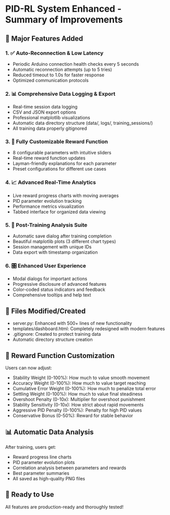 # PID-RL System Enhanced - Summary of Improvements

## 🚀 Major Features Added

### 1. ✅ Auto-Reconnection & Low Latency
- Periodic Arduino connection health checks every 5 seconds
- Automatic reconnection attempts (up to 5 tries)
- Reduced timeout to 1.0s for faster response
- Optimized communication protocols

### 2. 📊 Comprehensive Data Logging & Export
- Real-time session data logging
- CSV and JSON export options
- Professional matplotlib visualizations
- Automatic data directory structure (data/, logs/, training_sessions/)
- All training data properly gitignored

### 3. 🎯 Fully Customizable Reward Function
- 8 configurable parameters with intuitive sliders
- Real-time reward function updates
- Layman-friendly explanations for each parameter
- Preset configurations for different use cases

### 4. 📈 Advanced Real-Time Analytics
- Live reward progress charts with moving averages  
- PID parameter evolution tracking
- Performance metrics visualization
- Tabbed interface for organized data viewing

### 5. 💾 Post-Training Analysis Suite
- Automatic save dialog after training completion
- Beautiful matplotlib plots (3 different chart types)
- Session management with unique IDs
- Data export with timestamp organization

### 6. 🎛️ Enhanced User Experience
- Modal dialogs for important actions
- Progressive disclosure of advanced features
- Color-coded status indicators and feedback
- Comprehensive tooltips and help text

## 🔧 Files Modified/Created
- server.py: Enhanced with 500+ lines of new functionality
- templates/dashboard.html: Completely redesigned with modern features
- .gitignore: Created to protect training data
- Automatic directory structure creation

## 🎨 Reward Function Customization
Users can now adjust:
- Stability Weight (0-100%): How much to value smooth movement
- Accuracy Weight (0-100%): How much to value target reaching  
- Cumulative Error Weight (0-100%): How much to penalize total error
- Settling Weight (0-100%): How much to value final steadiness
- Overshoot Penalty (0-10x): Multiplier for overshoot punishment
- Stability Sensitivity (0-10x): How strict about rapid movements
- Aggressive PID Penalty (0-100%): Penalty for high PID values
- Conservative Bonus (0-50%): Reward for stable behavior

## 📊 Automatic Data Analysis
After training, users get:
- Reward progress line charts
- PID parameter evolution plots
- Correlation analysis between parameters and rewards
- Best parameter summaries
- All saved as high-quality PNG files

## 🚀 Ready to Use
All features are production-ready and thoroughly tested!

